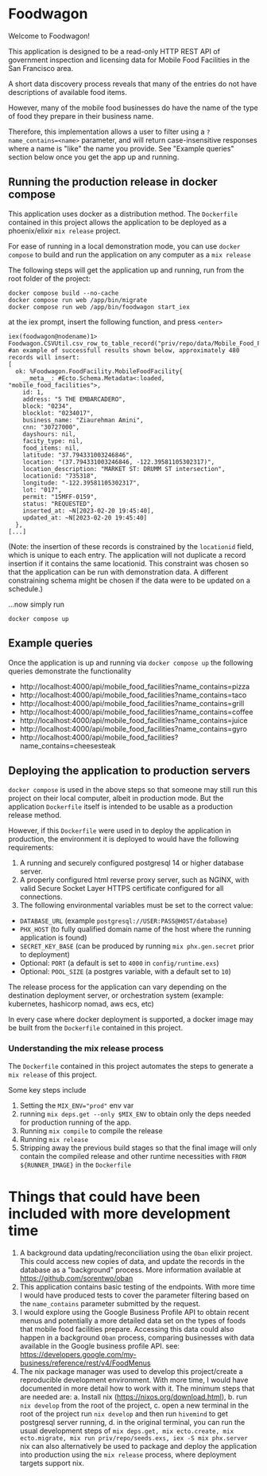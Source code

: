 # Foodwagon
Welcome to Foodwagon!

This application is designed to be a read-only HTTP REST API of government inspection and licensing data for Mobile Food Facilities in the San Francisco area.

A short data discovery process reveals that many of the entries do not have descriptions of available food items. 

However, many of the mobile food businesses do have the name of the type of food they prepare in their business name.

Therefore, this implementation allows a user to filter using a `?name_contains=<name>` parameter, and will return case-insensitive responses where a name is "like" the name you provide. See "Example queries" section below once you get the app up and running.

## Running the production release in docker compose

This application uses docker as a distribution method. The `Dockerfile` contained in this project allows the application to be deployed as a phoenix/elixir `mix release` project.

For ease of running in a local demonstration mode, you can use `docker compose` to build and run the application on any computer as a `mix release` 

The following steps will get the application up and running, run from the root folder of the project:

```
docker compose build --no-cache
docker compose run web /app/bin/migrate
docker compose run web /app/bin/foodwagon start_iex
```

at the iex prompt, insert the following function, and press `<enter>`

```
iex(foodwagon@nodename)1> Foodwagon.CSVUtil.csv_row_to_table_record("priv/repo/data/Mobile_Food_Facility_Permit.csv")
#an example of successfull results shown below, approximately 480 records will insert:
[
  ok: %Foodwagon.FoodFacility.MobileFoodFacility{
    __meta__: #Ecto.Schema.Metadata<:loaded, "mobile_food_facilities">,
    id: 1,
    address: "5 THE EMBARCADERO",
    block: "0234",
    blocklot: "0234017",
    business_name: "Ziaurehman Amini",
    cnn: "30727000",
    dayshours: nil,
    facity_type: nil,
    food_items: nil,
    latitude: "37.794331003246846",
    location: "(37.794331003246846, -122.39581105302317)",
    location_description: "MARKET ST: DRUMM ST intersection",
    locationid: "735318",
    longitude: "-122.39581105302317",
    lot: "017",
    permit: "15MFF-0159",
    status: "REQUESTED",
    inserted_at: ~N[2023-02-20 19:45:40],
    updated_at: ~N[2023-02-20 19:45:40]
  },
[...]
```

(Note: the insertion of these records is constrained by the `locationid` field, which is unique to each entry. The application will not duplicate a record insertion if it contains the same locationid. This constraint was chosen so that the application can be run with demonstration data. A different constraining schema might be chosen if the data were to be updated on a schedule.) 

...now simply run

`docker compose up`


## Example queries
Once the application is up and running via `docker compose up` the following queries demonstrate the functionality
- http://localhost:4000/api/mobile_food_facilities?name_contains=pizza
- http://localhost:4000/api/mobile_food_facilities?name_contains=taco
- http://localhost:4000/api/mobile_food_facilities?name_contains=grill
- http://localhost:4000/api/mobile_food_facilities?name_contains=coffee
- http://localhost:4000/api/mobile_food_facilities?name_contains=juice
- http://localhost:4000/api/mobile_food_facilities?name_contains=gyro
- http://localhost:4000/api/mobile_food_facilities?name_contains=cheesesteak

## Deploying the application to production servers 
`docker compose` is used in the above steps so that someone may still run this project on their local computer, albeit in production mode. But the application `Dockerfile` itself is intended to be usable as a production release method. 

However, if this `Dockerfile` were used in to deploy the application in production, the environment it is deployed to would have the following requirements:

1. A running and securely configured  postgresql 14 or higher database server. 
2. A properly configured html reverse proxy server, such as NGINX, with valid Secure Socket Layer HTTPS certificate configured for all connections.
3. The following environmental variables must be set to the correct value: 
  - `DATABASE_URL` (example `postgresql://USER:PASS@HOST/database`)
  - `PHX_HOST` (to fully qualified domain name of the host where the running application is found)  
  - `SECRET_KEY_BASE` (can be produced by running `mix phx.gen.secret` prior to deployment)
  - Optional: `PORT` (a default is set to `4000` in `config/runtime.exs`)
  - Optional: `POOL_SIZE` (a postgres variable, with a default set to `10`)

The release process for the application can vary depending on the destination deployment server, or orchestration system (example: kubernetes, hashicorp nomad, aws ecs, etc)

In every case where docker deployment is supported, a docker image may be built from the `Dockerfile` contained in this project.

### Understanding the mix release process
The `Dockerfile` contained in this project automates the steps to generate a `mix release` of this project.


Some key steps include

1. Setting the `MIX_ENV="prod"` env var
2. running `mix deps.get --only $MIX_ENV` to obtain only the deps needed for production running of the app.
3. Running `mix compile` to compile the release
4. Running `mix release`
5. Stripping away the previous build stages so that the final image will only contain the compiled release and other runtime necessities with `FROM ${RUNNER_IMAGE}` in the `Dockerfile`





# Things that could have been included with more development time

1. A background data updating/reconciliation using the `Oban` elixir project. This could access new copies of data, and update the records in the database as a "background" process. More information available at https://github.com/sorentwo/oban
2. This application contains basic testing of the endpoints. With more time I would have produced tests to cover the parameter filtering based on the `name_contains` parameter submitted by the request.
3. I would explore using the Google Business Profile API to obtain recent menus and potentially a more detailed data set on the types of foods that mobile food facilities prepare. Accessing this data could also happen in a background `Oban` process, comparing businesses with data available in the Google business profile API. see: https://developers.google.com/my-business/reference/rest/v4/FoodMenus
4. The nix package manager was used to develop this project/create a reproducible development environment. With more time, I would have documented in more detail how to work with it. The minimum steps that are needed are: a. Install nix (https://nixos.org/download.html), b. run `nix develop` from the root of the project, c. open a new terminal in the root of the project run `nix develop` and then run `hivemind` to get postgresql server running, d. in the original terminal, you can run the usual development steps of `mix deps.get, mix ecto.create, mix ecto.migrate, mix run priv/repo/seeds.exs, iex -S mix phx.server` nix can also alternatively be used to package and deploy the application into production using the `mix release` process, where deployment targets support nix.


